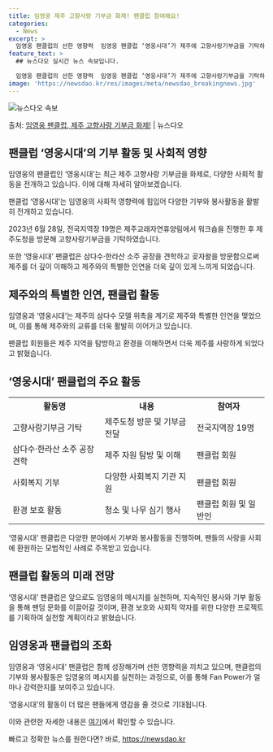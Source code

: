 ```yaml
---
title: 임영웅 제주 고향사랑 기부금 화제! 팬클럽 참여해요!
categories:
  - News
excerpt: >
  임영웅 팬클럽의 선한 영향력  임영웅 팬클럽 ‘영웅시대’가 제주에 고향사랑기부금을 기탁하며 기부 문화를 선도…
feature_text: >
  ## 뉴스다오 실시간 뉴스 속보입니다.

  임영웅 팬클럽의 선한 영향력  임영웅 팬클럽 ‘영웅시대’가 제주에 고향사랑기부금을 기탁하며 기부 문화를 선도…
image: 'https://newsdao.kr/res/images/meta/newsdao_breakingnews.jpg'
---
```


![뉴스다오 속보](https://newsdao.kr/res/images/meta/newsdao_breakingnews.jpg)

<p>출처: <a href="https://newsdao.kr/4616" rel="dofollow">임영웅 팬클럽, 제주 고향사랑 기부금 화제!</a> | 뉴스다오</p>

<h2 data-ke-size="size26">팬클럽 ‘영웅시대’의 기부 활동 및 사회적 영향</h2>
임영웅의 팬클럽인 ‘영웅시대’는 최근 제주 고향사랑 기부금을 화제로, 다양한 사회적 활동을 전개하고 있습니다. 이에 대해 자세히 알아보겠습니다.

<p data-ke-size="size16">팬클럽 ‘영웅시대’는 임영웅의 사회적 영향력에 힘입어 다양한 기부와 봉사활동을 활발히 전개하고 있습니다. </p>
<p data-ke-size="size16">2023년 6월 28일, 전국지역장 19명은 제주교래자연휴양림에서 워크숍을 진행한 후 제주도청을 방문해 고향사랑기부금을 기탁하였습니다.</p>
<p data-ke-size="size16">또한 ‘영웅시대’ 팬클럽은 삼다수·한라산 소주 공장을 견학하고 곶자왈을 방문함으로써 제주를 더 깊이 이해하고 제주와의 특별한 인연을 더욱 깊이 있게 느끼게 되었습니다.</p>

<h2 data-ke-size="size26">제주와의 특별한 인연, 팬클럽 활동</h2>
임영웅과 ‘영웅시대’는 제주의 삼다수 모델 위촉을 계기로 제주와 특별한 인연을 맺었으며, 이를 통해 제주와의 교류를 더욱 활발히 이어가고 있습니다.

<p data-ke-size="size16">팬클럽 회원들은 제주 지역을 탐방하고 환경을 이해하면서 더욱 제주를 사랑하게 되었다고 밝혔습니다.</p>

<h2 data-ke-size="size26">‘영웅시대’ 팬클럽의 주요 활동</h2>

<table>
	<tr>
		<th>활동명</th>
		<th>내용</th>
		<th>참여자</th>
	</tr>
	<tr>
		<td>고향사랑기부금 기탁</td>
		<td>제주도청 방문 및 기부금 전달</td>
		<td>전국지역장 19명</td>
	</tr>
	<tr>
		<td>삼다수·한라산 소주 공장 견학</td>
		<td>제주 자원 탐방 및 이해</td>
		<td>팬클럽 회원</td>
	</tr>
	<tr>
		<td>사회복지 기부</td>
		<td>다양한 사회복지 기관 지원</td>
		<td>팬클럽 회원</td>
	</tr>
	<tr>
		<td>환경 보호 활동</td>
		<td>청소 및 나무 심기 행사</td>
		<td>팬클럽 회원 및 일반인</td>
	</tr>
</table>

<p data-ke-size="size16">‘영웅시대’ 팬클럽은 다양한 분야에서 기부와 봉사활동을 진행하며, 팬들의 사랑을 사회에 환원하는 모범적인 사례로 주목받고 있습니다.</p>

<h2 data-ke-size="size26">팬클럽 활동의 미래 전망</h2>

<p data-ke-size="size16">‘영웅시대’ 팬클럽은 앞으로도 임영웅의 메시지를 실천하며, 지속적인 봉사와 기부 활동을 통해 팬덤 문화를 이끌어갈 것이며, 환경 보호와 사회적 약자를 위한 다양한 프로젝트를 기획하여 실천할 계획이라고 밝혔습니다.</p>

<h2 data-ke-size="size26">임영웅과 팬클럽의 조화</h2>

<p data-ke-size="size16">임영웅과 ‘영웅시대’ 팬클럽은 함께 성장해가며 선한 영향력을 끼치고 있으며, 팬클럽의 기부와 봉사활동은 임영웅의 메시지를 실천하는 과정으로, 이를 통해 Fan Power가 얼마나 강력한지를 보여주고 있습니다.</p>

<p data-ke-size="size16">‘영웅시대’의 활동이 더 많은 팬들에게 영감을 줄 것으로 기대됩니다.</p>

<p data-ke-size="size16">이와 관련한 자세한 내용은 <a href="https://newsdao.kr/4616">여기</a>에서 확인할 수 있습니다.</p>
 

빠르고 정확한 뉴스를 원한다면? 바로, <a href="https://newsdao.kr" rel="dofollow">https://newsdao.kr</a>


    

